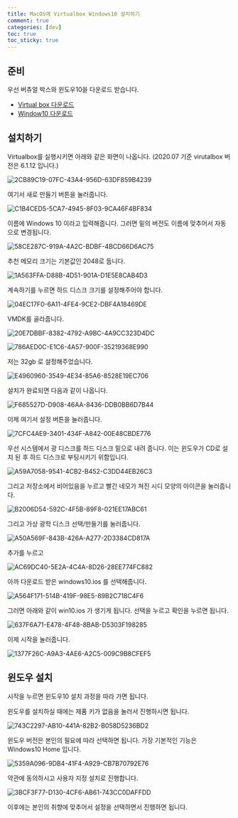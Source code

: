 ```yaml
---
title: MacOS에 Virtualbox Windows10 설치하기
comment: true
categories: [dev]
toc: true
toc_sticky: true
---
```

## 준비
우선 버츄얼 박스와 윈도우10을 다운로드 받습니다.
- [Virtual box 다운로드](https://www.virtualbox.org/wiki/Downloads)
- [Window10 다운로드](https://www.microsoft.com/ko-kr/software-download/windows10ISO)

## 설치하기
Virtualbox를 실행시키면 아래와 같은 화면이 나옵니다.
(2020.07 기준 virutalbox 버전은 6.1.12 입니다.)

![2CB89C19-07FC-43A4-956D-63DF859B4239](/assets/imgs/windows/windows_1.png)

여기서 새로 만들기 버튼을 눌러줍니다.

![C1B4CED5-5CA7-4945-8F03-9CA46F4BF834](/assets/imgs/windows/windows_2.png)

이름에 Windows 10 이라고 입력해줍니다. 그러면 밑의 버전도 이름에 맞추어서 자동으로 변경됩니다.

![58CE287C-919A-4A2C-BDBF-4BCD66D6AC75](/assets/imgs/windows/windows_3.png)

추천 메모리 크기는 기본값인 2048로 둡니다.

![1A563FFA-D88B-4D51-901A-D1E5E8CAB4D3](/assets/imgs/windows/windows_4.png)

계속하기를 누르면 하드 디스크 크기를 설정해주어야 합니다.

![04EC17F0-6A11-4FE4-9CE2-DBF4A18469DE](/assets/imgs/windows/windows_5.png)

VMDK를 골라줍니다.

![20E7DBBF-8382-4792-A9BC-4A9CC323D4DC](/assets/imgs/windows/windows_6.png)



![786AED0C-E1C6-4A57-900F-35219368E990](/assets/imgs/windows/windows_7.png)

저는 32gb 로 설정해주었습니다.

![E4960960-3549-4E34-85A6-8528E19EC706](/assets/imgs/windows/windows_8.png)

설치가 완료되면 다음과 같이 나옵니다.

![F685527D-D908-46AA-8436-DDB0BB6D7B44](/assets/imgs/windows/windows_9.png)



이제 여기서 설정 버튼을 눌러줍니다.

![7CFC4AE9-3401-434F-A842-00E48CBDE776](/assets/imgs/windows/10.png)

우선 시스템에서 광 디스크를 하드 디스크 밑으로 내려 줍니다. 이는 윈도우가 CD로 설치 된 후 하드 디스크로 부팅시키기 위함입니다.

![A59A7058-9541-4CB2-B452-C3DD44EB26C3](/assets/imgs/windows/11.png)

그리고 저장소에서 비어있음을 누르고 빨간 네모가 쳐진 시디 모양의 아이콘을 눌러줍니다.

![B2006D54-592C-4F5B-89F8-021EE17ABC61](/assets/imgs/windows/12.png)

그리고 가상 광학 디스크 선택/만들기를 눌러줍니다.

![A50A569F-843B-426A-A277-2D3384CD817A](/assets/imgs/windows/13.png)

추가를 누르고

![AC69DC40-5E2A-4C4A-8D26-28EE774FC882](/assets/imgs/windows/14.png)

아까 다운로드 받은 windows10.ios 를 선택해줍니다.

![A564F171-514B-419F-98E5-89B2C718C4F6](/assets/imgs/windows/15.png)

그러면 아래와 같이 win10.ios 가 생기게 됩니다. 선택을 누르고 확인을 누르면 됩니다.

![637F6A71-E478-4F48-8BAB-D5303F198285](/assets/imgs/windows/16.png) 

이제 시작을 눌러줍니다.

![1377F26C-A9A3-4AE6-A2C5-009C9B8CFEF5](/assets/imgs/windows/17.png)


## 윈도우 설치
시작을 누르면 윈도우10 설치 과정을 따라 가면 됩니다.

윈도우를 설치하실 때에는 제품 키가 없음을 눌러서 진행하시면 됩니다.

![743C2297-AB10-441A-82B2-B058D5236BD2](/assets/imgs/windows/18.png)

윈도우 버전은 본인의 필요에 따라 선택하면 됩니다. 가장 기본적인 기능은 Windows10 Home 입니다.

![5359A096-9DB4-41F4-A929-CB7B70792E76](/assets/imgs/windows/19.png)

약관에 동의하시고 사용자 지정 설치로 진행합니다.

![3BCF3F77-D130-4CF6-AB61-743CC0DAFFDD](/assets/imgs/windows/20.png)

이후에는 본인의 취향에 맞추어서 설정을 선택하면서 진행하면 됩니다.
